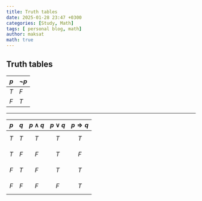 ```yaml
---
title: Truth tables
date: 2025-01-28 23:47 +0300
categories: [Study, Math]
tags: [ personal blog, math]
author: maksat
math: true
---
```


## Truth tables

|$p$|$\neg p$|
|-|-|
|$T$|$F$|
|$F$|$T$|

---

|$p$|$q$|$p \wedge q$|$p \vee q$| $p \Rightarrow q$|
|-|-|-|-|-|
|$$T$$|$$T$$|$$T$$|$$T$$|$$T$$|
|$$T$$|$$F$$|$$F$$|$$T$$|$$F$$|
|$$F$$|$$T$$|$$F$$|$$T$$|$$T$$|
|$$F$$|$$F$$|$$F$$|$$F$$|$$T$$|

